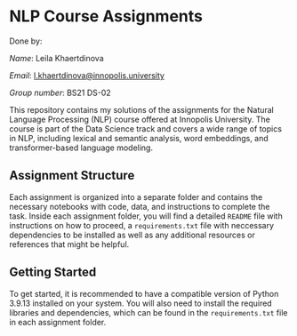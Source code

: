 # NLP Course Assignments

Done by:

*Name*: Leila Khaertdinova

*Email*: l.khaertdinova@innopolis.university

*Group number*: BS21 DS-02 


This repository contains my solutions of the assignments for the Natural Language Processing (NLP) course offered at Innopolis University. The course is part of the Data Science track and covers a wide range of topics in NLP, including lexical and semantic analysis, word embeddings, and transformer-based language modeling.


## Assignment Structure

Each assignment is organized into a separate folder and contains the necessary notebooks with code, data, and instructions to complete the task. Inside each assignment folder, you will find a detailed `README` file with instructions on how to proceed, a `requirements.txt` file with neccessary dependencies to be installed as well as any additional resources or references that might be helpful.


## Getting Started

To get started, it is recommended to have a compatible version of Python 3.9.13 installed on your system. You will also need to install the required libraries and dependencies, which can be found in the `requirements.txt` file in each assignment folder.

